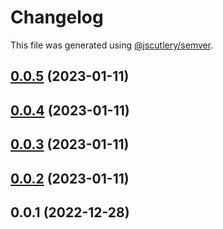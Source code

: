 # Changelog

This file was generated using [@jscutlery/semver](https://github.com/jscutlery/semver).

## [0.0.5](https://github.com/Dafnik/dfts-common/compare/dfts-helper-0.0.4...dfts-helper-0.0.5) (2023-01-11)

## [0.0.4](https://github.com/Dafnik/dfts-common/compare/dfts-helper-0.0.3...dfts-helper-0.0.4) (2023-01-11)

## [0.0.3](https://github.com/Dafnik/dfts-common/compare/dfts-helper-0.0.2...dfts-helper-0.0.3) (2023-01-11)

## [0.0.2](https://github.com/Dafnik/dfts-common/compare/dfts-helper-0.0.1...dfts-helper-0.0.2) (2023-01-11)

## 0.0.1 (2022-12-28)
